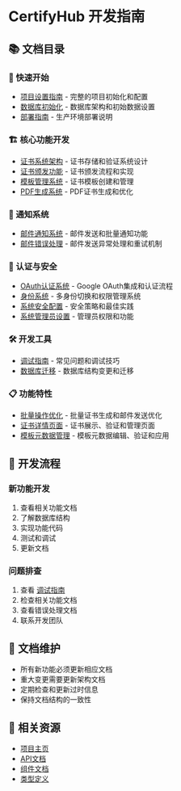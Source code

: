 # CertifyHub 开发指南

## 📚 文档目录

### 🚀 快速开始
- [项目设置指南](./01-SETUP.md) - 完整的项目初始化和配置
- [数据库初始化](./02-DATABASE-SETUP.md) - 数据库架构和初始数据设置
- [部署指南](./03-DEPLOYMENT.md) - 生产环境部署说明

### 🏗️ 核心功能开发
- [证书系统架构](./04-CERTIFICATE-ARCHITECTURE.md) - 证书存储和验证系统设计
- [证书颁发功能](./05-CERTIFICATE-ISSUANCE.md) - 证书颁发流程和实现
- [模板管理系统](./06-TEMPLATE-SYSTEM.md) - 证书模板创建和管理
- [PDF生成系统](./07-PDF-GENERATION.md) - PDF证书生成和优化

### 📧 通知系统
- [邮件通知系统](./08-EMAIL-SYSTEM.md) - 邮件发送和批量通知功能
- [邮件错误处理](./09-EMAIL-ERROR-HANDLING.md) - 邮件发送异常处理和重试机制

### 🔐 认证与安全
- [OAuth认证系统](./10-OAUTH-AUTHENTICATION.md) - Google OAuth集成和认证流程
- [身份系统](./18-IDENTITY-SYSTEM.md) - 多身份切换和权限管理系统
- [系统安全配置](./11-SECURITY.md) - 安全策略和最佳实践
- [系统管理员设置](./12-SYSTEM-ADMIN.md) - 管理员权限和功能

### 🛠️ 开发工具
- [调试指南](./13-DEBUG.md) - 常见问题和调试技巧
- [数据库迁移](./14-DATABASE-MIGRATION.md) - 数据库结构变更和迁移

### 📋 功能特性
- [批量操作优化](./15-BULK-OPERATIONS.md) - 批量证书生成和邮件发送优化
- [证书详情页面](./16-CERTIFICATE-DETAILS.md) - 证书展示、验证和管理页面
- [模板元数据管理](./17-TEMPLATE-METADATA.md) - 模板元数据编辑、验证和应用

## 🎯 开发流程

### 新功能开发
1. 查看相关功能文档
2. 了解数据库结构
3. 实现功能代码
4. 测试和调试
5. 更新文档

### 问题排查
1. 查看 [调试指南](./13-DEBUG.md)
2. 检查相关功能文档
3. 查看错误处理文档
4. 联系开发团队

## 📝 文档维护

- 所有新功能必须更新相应文档
- 重大变更需要更新架构文档
- 定期检查和更新过时信息
- 保持文档结构的一致性

## 🔗 相关资源

- [项目主页](../README.md)
- [API文档](../src/app/api/)
- [组件文档](../src/components/)
- [类型定义](../src/types/) 
